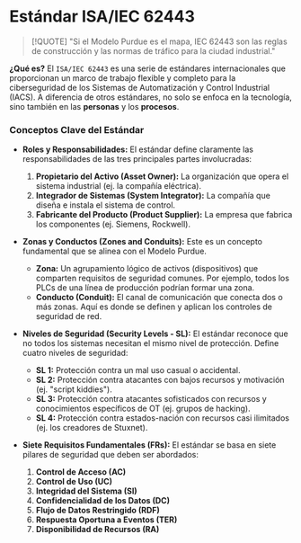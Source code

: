# Estándar ISA/IEC 62443

> [!QUOTE] "Si el Modelo Purdue es el mapa, IEC 62443 son las reglas de construcción y las normas de tráfico para la ciudad industrial."

**¿Qué es?**
El `ISA/IEC 62443` es una serie de estándares internacionales que proporcionan un marco de trabajo flexible y completo para la ciberseguridad de los Sistemas de Automatización y Control Industrial (IACS). A diferencia de otros estándares, no solo se enfoca en la tecnología, sino también en las **personas** y los **procesos**.

### Conceptos Clave del Estándar

-   **Roles y Responsabilidades:** El estándar define claramente las responsabilidades de las tres principales partes involucradas:
    1.  **Propietario del Activo (Asset Owner):** La organización que opera el sistema industrial (ej. la compañía eléctrica).
    2.  **Integrador de Sistemas (System Integrator):** La compañía que diseña e instala el sistema de control.
    3.  **Fabricante del Producto (Product Supplier):** La empresa que fabrica los componentes (ej. Siemens, Rockwell).

-   **Zonas y Conductos (Zones and Conduits):** Este es un concepto fundamental que se alinea con el Modelo Purdue.
    -   **Zona:** Un agrupamiento lógico de activos (dispositivos) que comparten requisitos de seguridad comunes. Por ejemplo, todos los PLCs de una línea de producción podrían formar una zona.
    -   **Conducto (Conduit):** El canal de comunicación que conecta dos o más zonas. Aquí es donde se definen y aplican los controles de seguridad de red.

-   **Niveles de Seguridad (Security Levels - SL):** El estándar reconoce que no todos los sistemas necesitan el mismo nivel de protección. Define cuatro niveles de seguridad:
    -   **SL 1:** Protección contra un mal uso casual o accidental.
    -   **SL 2:** Protección contra atacantes con bajos recursos y motivación (ej. "script kiddies").
    -   **SL 3:** Protección contra atacantes sofisticados con recursos y conocimientos específicos de OT (ej. grupos de hacking).
    -   **SL 4:** Protección contra estados-nación con recursos casi ilimitados (ej. los creadores de Stuxnet).

-   **Siete Requisitos Fundamentales (FRs):** El estándar se basa en siete pilares de seguridad que deben ser abordados:
    1.  **Control de Acceso (AC)**
    2.  **Control de Uso (UC)**
    3.  **Integridad del Sistema (SI)**
    4.  **Confidencialidad de los Datos (DC)**
    5.  **Flujo de Datos Restringido (RDF)**
    6.  **Respuesta Oportuna a Eventos (TER)**
    7.  **Disponibilidad de Recursos (RA)**